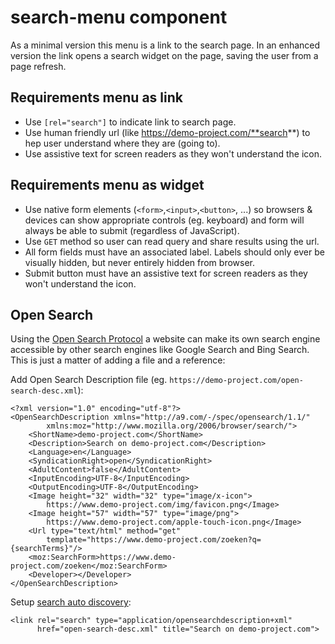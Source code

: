 # search-menu component

As a minimal version this menu is a link to the search page.
In an enhanced version the link opens a search widget on the page, saving the user from a page refresh.

## Requirements menu as link

 * Use `[rel="search"]` to indicate link to search page.
 * Use human friendly url (like https://demo-project.com/**search**) to hep user understand where they are (going to).
 * Use assistive text for screen readers as they won't understand the icon.

## Requirements menu as widget

* Use native form elements (`<form>`,`<input>`,`<button>`, ...) so browsers & devices can show appropriate controls (eg. keyboard) and form will always be able to submit (regardless of JavaScript).
* Use `GET` method so user can read query and share results using the url.
* All form fields must have an associated label. Labels should only ever be visually hidden, but never entirely hidden from browser.
* Submit button must have an assistive text for screen readers as they won't understand the icon.

## Open Search

Using the [Open Search Protocol](http://www.opensearch.org) a website can make its own search engine accessible by other search engines like Google Search and Bing Search. This is just a matter of adding a file and a reference:

Add Open Search Description file (eg. `https://demo-project.com/open-search-desc.xml`):

	<?xml version="1.0" encoding="utf-8"?>
	<OpenSearchDescription xmlns="http://a9.com/-/spec/opensearch/1.1/" 
			xmlns:moz="http://www.mozilla.org/2006/browser/search/">
		<ShortName>demo-project.com</ShortName>
		<Description>Search on demo-project.com</Description>
		<Language>en</Language>
		<SyndicationRight>open</SyndicationRight>
		<AdultContent>false</AdultContent>
		<InputEncoding>UTF-8</InputEncoding>
		<OutputEncoding>UTF-8</OutputEncoding>
		<Image height="32" width="32" type="image/x-icon">
			https://www.demo-project.com/img/favicon.png</Image>
		<Image height="57" width="57" type="image/png">
			https://www.demo-project.com/apple-touch-icon.png</Image>
		<Url type="text/html" method="get" 
			template="https://www.demo-project.com/zoeken?q={searchTerms}"/>
		<moz:SearchForm>https://www.demo-project.com/zoeken</moz:SearchForm>
		<Developer></Developer>
	</OpenSearchDescription>

Setup [search auto discovery](http://www.opensearch.org/Specifications/OpenSearch/1.1#Autodiscovery_in_HTML.2FXHTML):

    <link rel="search" type="application/opensearchdescription+xml" 
          href="open-search-desc.xml" title="Search on demo-project.com">
